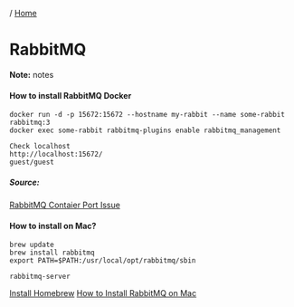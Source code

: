 / [Home](index.md)

# RabbitMQ

**Note:** notes


#### How to install RabbitMQ Docker
```
docker run -d -p 15672:15672 --hostname my-rabbit --name some-rabbit rabbitmq:3
docker exec some-rabbit rabbitmq-plugins enable rabbitmq_management

Check localhost
http://localhost:15672/
guest/guest
```

##### Source:
[RabbitMQ Contaier Port Issue](https://github.com/docker-library/rabbitmq/issues/45)


#### How to install on Mac?
```
brew update
brew install rabbitmq
export PATH=$PATH:/usr/local/opt/rabbitmq/sbin

rabbitmq-server
```

[Install Homebrew](https://www.rabbitmq.com/install-homebrew.html)
[How to Install RabbitMQ on Mac](https://www.dyclassroom.com/howto-mac/how-to-install-rabbitmq-on-mac-using-homebrew)
